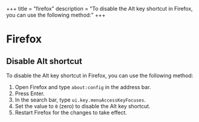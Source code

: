 +++
title = "firefox"
description = "To disable the Alt key shortcut in Firefox, you can use the following method:"
+++

# Firefox

## Disable Alt shortcut

To disable the Alt key shortcut in Firefox, you can use the following method:

1. Open Firefox and type `about:config` in the address bar.
2. Press Enter.
3. In the search bar, type `ui.key.menuAccessKeyFocuses`.
4. Set the value to `0` (zero) to disable the Alt key shortcut.
5. Restart Firefox for the changes to take effect.

